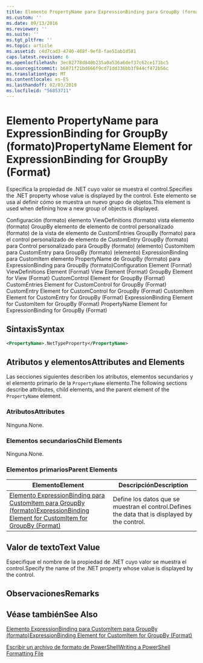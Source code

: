 ```yaml
---
title: Elemento PropertyName para ExpressionBinding para GroupBy (formato) | Microsoft Docs
ms.custom: ''
ms.date: 09/13/2016
ms.reviewer: ''
ms.suite: ''
ms.tgt_pltfrm: ''
ms.topic: article
ms.assetid: c4d7cad3-4740-468f-9ef8-fae51ab1d581
caps.latest.revision: 6
ms.openlocfilehash: 3ec82778d840b235a0a536a6def37c62ce171bc5
ms.sourcegitcommit: b6871f21bd666f9cd71dd336bb3f844cf472b56c
ms.translationtype: MT
ms.contentlocale: es-ES
ms.lasthandoff: 02/03/2019
ms.locfileid: "56853711"
---
```

# <a name="propertyname-element-for-expressionbinding-for-groupby-format"></a><span data-ttu-id="a7c4a-102">Elemento PropertyName para ExpressionBinding for GroupBy (formato)</span><span class="sxs-lookup"><span data-stu-id="a7c4a-102">PropertyName Element for ExpressionBinding for GroupBy (Format)</span></span>

<span data-ttu-id="a7c4a-103">Especifica la propiedad de .NET cuyo valor se muestra el control.</span><span class="sxs-lookup"><span data-stu-id="a7c4a-103">Specifies the .NET property whose value is displayed by the control.</span></span> <span data-ttu-id="a7c4a-104">Este elemento se usa al definir cómo se muestra un nuevo grupo de objetos.</span><span class="sxs-lookup"><span data-stu-id="a7c4a-104">This element is used when defining how a new group of objects is displayed.</span></span>

<span data-ttu-id="a7c4a-105">Configuración (formato) elemento ViewDefinitions (formato) vista elemento (formato) GroupBy elemento de elemento de control personalizado (formato) de la vista de elemento de CustomEntries GroupBy (formato) para el control personalizado de elemento de CustomEntry GroupBy (formato) para Control personalizado para GroupBy (formato) (elemento) CustomItem para CustomEntry para GroupBy (formato) (elemento) ExpressionBinding para CustomItem elemento PropertyName de GroupBy (formato) para ExpressionBinding para GroupBy (formato)</span><span class="sxs-lookup"><span data-stu-id="a7c4a-105">Configuration Element (Format) ViewDefinitions Element (Format) View Element (Format) GroupBy Element for View (Format) CustomControl Element for GroupBy (Format) CustomEntries Element for CustomControl for GroupBy (Format) CustomEntry Element for CustomControl for GroupBy (Format) CustomItem Element for CustomEntry for GroupBy (Format) ExpressionBinding Element for CustomItem for GroupBy (Format) PropertyName Element for ExpressionBinding for GroupBy (Format)</span></span>

## <a name="syntax"></a><span data-ttu-id="a7c4a-106">Sintaxis</span><span class="sxs-lookup"><span data-stu-id="a7c4a-106">Syntax</span></span>

```xml
<PropertyName>.NetTypeProperty</PropertyName>
```

## <a name="attributes-and-elements"></a><span data-ttu-id="a7c4a-107">Atributos y elementos</span><span class="sxs-lookup"><span data-stu-id="a7c4a-107">Attributes and Elements</span></span>

<span data-ttu-id="a7c4a-108">Las secciones siguientes describen los atributos, elementos secundarios y el elemento primario de la `PropertyName` elemento.</span><span class="sxs-lookup"><span data-stu-id="a7c4a-108">The following sections describe attributes, child elements, and the parent element of the `PropertyName` element.</span></span>

### <a name="attributes"></a><span data-ttu-id="a7c4a-109">Atributos</span><span class="sxs-lookup"><span data-stu-id="a7c4a-109">Attributes</span></span>

<span data-ttu-id="a7c4a-110">Ninguna.</span><span class="sxs-lookup"><span data-stu-id="a7c4a-110">None.</span></span>

### <a name="child-elements"></a><span data-ttu-id="a7c4a-111">Elementos secundarios</span><span class="sxs-lookup"><span data-stu-id="a7c4a-111">Child Elements</span></span>

<span data-ttu-id="a7c4a-112">Ninguna.</span><span class="sxs-lookup"><span data-stu-id="a7c4a-112">None.</span></span>

### <a name="parent-elements"></a><span data-ttu-id="a7c4a-113">Elementos primarios</span><span class="sxs-lookup"><span data-stu-id="a7c4a-113">Parent Elements</span></span>

|<span data-ttu-id="a7c4a-114">Elemento</span><span class="sxs-lookup"><span data-stu-id="a7c4a-114">Element</span></span>|<span data-ttu-id="a7c4a-115">Descripción</span><span class="sxs-lookup"><span data-stu-id="a7c4a-115">Description</span></span>|
|-------------|-----------------|
|[<span data-ttu-id="a7c4a-116">Elemento ExpressionBinding para CustomItem para GroupBy (formato)</span><span class="sxs-lookup"><span data-stu-id="a7c4a-116">ExpressionBinding Element for CustomItem for GroupBy (Format)</span></span>](./expressionbinding-element-for-customitem-for-groupby-format.md)|<span data-ttu-id="a7c4a-117">Define los datos que se muestran el control.</span><span class="sxs-lookup"><span data-stu-id="a7c4a-117">Defines the data that is displayed by the control.</span></span>|

## <a name="text-value"></a><span data-ttu-id="a7c4a-118">Valor de texto</span><span class="sxs-lookup"><span data-stu-id="a7c4a-118">Text Value</span></span>

<span data-ttu-id="a7c4a-119">Especifique el nombre de la propiedad de .NET cuyo valor se muestra el control.</span><span class="sxs-lookup"><span data-stu-id="a7c4a-119">Specify the name of the .NET property whose value is displayed by the control.</span></span>

## <a name="remarks"></a><span data-ttu-id="a7c4a-120">Observaciones</span><span class="sxs-lookup"><span data-stu-id="a7c4a-120">Remarks</span></span>

## <a name="see-also"></a><span data-ttu-id="a7c4a-121">Véase también</span><span class="sxs-lookup"><span data-stu-id="a7c4a-121">See Also</span></span>

[<span data-ttu-id="a7c4a-122">Elemento ExpressionBinding para CustomItem para GroupBy (formato)</span><span class="sxs-lookup"><span data-stu-id="a7c4a-122">ExpressionBinding Element for CustomItem for GroupBy (Format)</span></span>](./expressionbinding-element-for-customitem-for-groupby-format.md)

[<span data-ttu-id="a7c4a-123">Escribir un archivo de formato de PowerShell</span><span class="sxs-lookup"><span data-stu-id="a7c4a-123">Writing a PowerShell Formatting File</span></span>](./writing-a-powershell-formatting-file.md)
